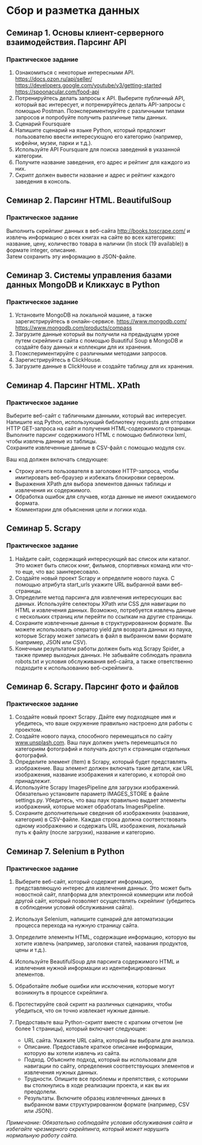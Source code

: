 # Сбор и разметка данных

## Семинар 1. Основы клиент-серверного взаимодействия. Парсинг API

### Практическое задание

1. Ознакомиться с некоторые интересными API.
   https://docs.ozon.ru/api/seller/
   https://developers.google.com/youtube/v3/getting-started 
   https://spoonacular.com/food-api
2. Потренируйтесь делать запросы к API. Выберите публичный API, который вас интересует, и потренируйтесь делать API-запросы с помощью Postman. Поэкспериментируйте с различными типами запросов и попробуйте получить различные типы данных.
3. Сценарий Foursquare
4. Напишите сценарий на языке Python, который предложит пользователю ввести интересующую его категорию (например, кофейни, музеи, парки и т.д.).
5. Используйте API Foursquare для поиска заведений в указанной категории.
6. Получите название заведения, его адрес и рейтинг для каждого из них.
7. Скрипт должен вывести название и адрес и рейтинг каждого заведения в консоль.

## Семинар 2. Парсинг HTML. BeautifulSoup

### Практическое задание

Выполнить скрейпинг данных в веб-сайта http://books.toscrape.com/ и извлечь информацию о всех книгах на сайте во всех категориях: название, цену, количество товара в наличии (In stock (19 available)) в формате integer, описание.  
Затем сохранить эту информацию в JSON-файле.

## Семинар 3. Системы управления базами данных MongoDB и Кликхаус в Python

### Практическое задание

1. Установите MongoDB на локальной машине, а также зарегистрируйтесь в онлайн-сервисе.
   https://www.mongodb.com/  
   https://www.mongodb.com/products/compass
2. Загрузите данные который вы получили на предыдущем уроке путем скрейпинга сайта с помощью Buautiful Soup в MongoDB и создайте базу данных и коллекции для их хранения.
3. Поэкспериментируйте с различными методами запросов.
4. Зарегистрируйтесь в ClickHouse.
5. Загрузите данные в ClickHouse и создайте таблицу для их хранения.

## Семинар 4. Парсинг HTML. XPath

### Практическое задание

Выберите веб-сайт с табличными данными, который вас интересует.  
Напишите код Python, использующий библиотеку requests для отправки HTTP GET-запроса на сайт и получения HTML-содержимого страницы.  
Выполните парсинг содержимого HTML с помощью библиотеки lxml, чтобы извлечь данные из таблицы.  
Сохраните извлеченные данные в CSV-файл с помощью модуля csv.  

Ваш код должен включать следующее:
- Строку агента пользователя в заголовке HTTP-запроса, чтобы имитировать веб-браузер и избежать блокировки сервером.
- Выражения XPath для выбора элементов данных таблицы и извлечения их содержимого.
- Обработка ошибок для случаев, когда данные не имеют ожидаемого формата.
- Комментарии для объяснения цели и логики кода.

## Семинар 5. Scrapy

### Практическое задание

1. Найдите сайт, содержащий интересующий вас список или каталог. Это может быть список книг, фильмов, спортивных команд или что-то еще, что вас заинтересовало.
2. Создайте новый проект Scrapy и определите нового паука. С помощью атрибута start_urls укажите URL выбранной вами веб-страницы.
3. Определите метод парсинга для извлечения интересующих вас данных. Используйте селекторы XPath или CSS для навигации по HTML и извлечения данных. Возможно, потребуется извлечь данные с нескольких страниц или перейти по ссылкам на другие страницы.
4. Сохраните извлеченные данные в структурированном формате. Вы можете использовать оператор yield для возврата данных из паука, которые Scrapy может записать в файл в выбранном вами формате (например, JSON или CSV).
5. Конечным результатом работы должен быть код Scrapy Spider, а также пример выходных данных. Не забывайте соблюдать правила robots.txt и условия обслуживания веб-сайта, а также ответственно подходите к использованию веб-скрейпинга.

## Семинар 6. Scrapy. Парсинг фото и файлов

### Практическое задание

1. Создайте новый проект Scrapy. Дайте ему подходящее имя и убедитесь, что ваше окружение правильно настроено для работы с проектом.
2. Создайте нового паука, способного перемещаться по сайту www.unsplash.com. Ваш паук должен уметь перемещаться по категориям фотографий и получать доступ к страницам отдельных фотографий.
3. Определите элемент (Item) в Scrapy, который будет представлять изображение. Ваш элемент должен включать такие детали, как URL изображения, название изображения и категорию, к которой оно принадлежит.
4. Используйте Scrapy ImagesPipeline для загрузки изображений. Обязательно установите параметр IMAGES_STORE в файле settings.py. Убедитесь, что ваш паук правильно выдает элементы изображений, которые может обработать ImagesPipeline.
5. Сохраните дополнительные сведения об изображениях (название, категория) в CSV-файле. Каждая строка должна соответствовать одному изображению и содержать URL изображения, локальный путь к файлу (после загрузки), название и категорию.

## Семинар 7. Selenium в Python

### Практическое задание

1. Выберите веб-сайт, который содержит информацию, представляющую интерес для извлечения данных. Это может быть новостной сайт, платформа для электронной коммерции или любой другой сайт, который позволяет осуществлять скрейпинг (убедитесь в соблюдении условий обслуживания сайта).

2. Используя Selenium, напишите сценарий для автоматизации процесса перехода на нужную страницу сайта.

3. Определите элементы HTML, содержащие информацию, которую вы хотите извлечь (например, заголовки статей, названия продуктов, цены и т.д.).

4. Используйте BeautifulSoup для парсинга содержимого HTML и извлечения нужной информации из идентифицированных элементов.

5. Обработайте любые ошибки или исключения, которые могут возникнуть в процессе скрейпинга.

6. Протестируйте свой скрипт на различных сценариях, чтобы убедиться, что он точно извлекает нужные данные.

7. Предоставьте ваш Python-скрипт вместе с кратким отчетом (не более 1 страницы), который включает следующее: 
   - URL сайта. Укажите URL сайта, который вы выбрали для анализа. 
   - Описание. Предоставьте краткое описание информации, которую вы хотели извлечь из сайта. 
   - Подход. Объясните подход, который вы использовали для навигации по сайту, определения соответствующих элементов и извлечения нужных данных. 
   - Трудности. Опишите все проблемы и препятствия, с которыми вы столкнулись в ходе реализации проекта, и как вы их преодолели. 
   - Результаты. Включите образец извлеченных данных в выбранном вами структурированном формате (например, CSV или JSON). 

*Примечание: Обязательно соблюдайте условия обслуживания сайта и избегайте чрезмерного скрейпинга, который может нарушить нормальную работу сайта.*

